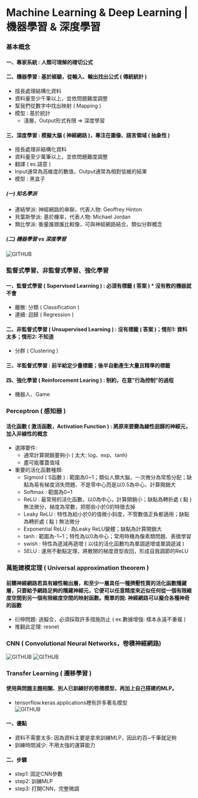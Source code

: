 # Machine Learning & Deep Learning | 機器學習 & 深度學習     

### 基本概念

#### 一、專家系統 : 人類可理解的確切公式                                                           
#### 二、機器學習 : 基於經驗，從輸入、輸出找出公式 ( 傳統統計 )                                       
- 擅長處理結構化資料              
- 資料量至少千筆以上，並依問題難度調整                
- 幫我們從數字中找出映射 ( Mapping )          
- 模型 : 基於統計        
  * 淺層，Output形式有限 => 深度學習               

#### 三、深度學習 : 模擬大腦 ( 神經網路 )，專注在圖像、語言領域 ( 抽象性 )                                      
- 擅長處理非結構化資料
- 資料量至少萬筆以上，並依問題難度調整
- 翻譯 ( ex.語意 )
- Input通常為高維度的數值，Output通常為相對低維的結果
- 模型 : 黑盒子

##### (一) 知名學派                 
  * 連結學派: 神經網路的串聯，代表人物: Geoffrey Hinton               
  * 貝葉斯學派: 基於機率，代表人物: Michael Jordan                 
  * 類比學派: 衡量誰跟誰比較像，可與神經網路結合，類似分群概念
  
##### (二) 機器學習 vs 深度學習
![GITHUB](https://i.imgur.com/sz6MJcI.jpg "機器學習 vs 深度學習")

### 監督式學習、非監督式學習、強化學習
#### 一、監督式學習 ( Supervised Learning ) : 必須有標籤 ( 答案 ) * 沒有教的機器就不會                     
- 離散: 分類 ( Classification ) 
- 連續: 迴歸 ( Regression )
#### 二、非監督式學習 ( Unsupervised Learning ) : 沒有標籤 ( 答案 )；情形1: 資料太多；情形2: 不知道                  
- 分群 ( Clustering )
#### 三、半監督式學習 : 前半給定少量標籤；後半自動產生大量且精準的標籤
#### 四、強化學習 ( Reinforcement Learing ) : 制約，在意"行為控制"的過程
- 機器人、Game

### Perceptron ( 感知器 )       
#### 活化函數 ( 激活函數，Activation Function ) : 將原來要變為線性迴歸的神經元，加入非線性的概念
- 選擇要件: 
  * 通常計算開銷要夠小 ( 太大: log、exp、tanh)
  * 盡可能覆蓋值域
- 重要的活化函數種類:
  * Sigmoid ( S函數 ) : 範圍為0~1；類似人類大腦，一次微分為常態分配；缺點為易有梯度消失問題、不是零中心而是以0.5為中心、計算開銷大     
  * Softmax : 範圍為0~1
  * ReLU : 最常用的活化函數，以0為中心，計算開銷小；缺點為轉折處 ( 點 ) 無法微分，梯度為常數，把那些小於0的特徵去掉
  * Leaky ReLU : 特性為給小於0的值微小斜度，不管數值正負都適用；缺點為轉折處 ( 點 ) 無法微分
  * Exponential ReLU : 為Leaky ReLU變體；缺點為計算開銷大
  * tanh :  範圍為-1~1；特性為以0為中心；常用時機為像素類問題、表徵學習
  * swish : 特性為遞減再遞增 ( 以往的活化函數均為單調遞增或單調遞減 )
  * SELU : 運用不動點定理，將散開的梯度資型收回，形成自我調節的ReLU
  
### 萬能建模定理 ( Universal approximation theorem )                      
#### 前饋神經網路若具有線性輸出層，和至少一層具任一種擠壓性質的活化函數隱藏層，只要給予網路足夠的隱藏神經元，它便可以任意精度來近似任何從一個有限維度空間到另一個有限維度空間的映射函數。簡單的說: 神經網路可以擬合各種神奇的函數                     

- 衍伸問題: 過擬合，必須採取許多措施防止 ( ex.數據增強: 樣本永遠不重複 )                  
- 推翻此定理: resnet

### CNN ( Convolutional Neural Networks，卷積神經網路)         
![GITHUB](https://i.imgur.com/sz5djYr.jpg "CNN-concept")
![GITHUB](https://i.imgur.com/VCrpmmg.jpg "CNN")

### Transfer Learning ( 遷移學習 ) 
#### 使用與問題主題相關、別人已訓練好的卷積模型，再加上自己搭建的MLP。          
- tensorflow.keras.applications裡有許多著名模型                       
![GITHUB](https://i.imgur.com/OrhBvi1.jpg "Transfer Learning")
#### 一、優點
- 資料不需要太多: 因為資料主要是拿來訓練MLP，因此約百~千筆就足夠
- 訓練時間減少: 不用太強的運算能力
#### 二、步驟
- step1: 固定CNN參數
- step2: 訓練MLP
- step3: 打開CNN，完整微調
